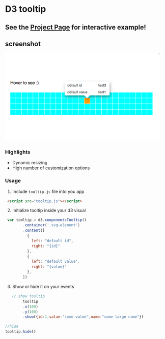 # D3 tooltip

## See the [Project Page](https://bumbeishvili.github.io/d3-tooltip/) for interactive example!

## screenshot
![image](assets/scr.png)

### Highlights
* Dynamic resizing
* High number of customization options

### Usage
1. Include `tooltip.js` file into you app

```html
 <script src="tooltip.js"></script>
```
2. Initialize tooltip inside your d3 visual

```javascript
 var tooltip = d3.componentsTooltip()
        .container('.svg-element')
        .content([
          {
            left: "default id",
            right: "{id}"
          },
          {
            left: "default value",
            right: "{value}"
          },
        ])
```

3. Show or hide it on your events
```javascript
   // show tooltip
        tooltip
        .x(100)
        .y(100)
        .show({id:1,value:"some value",name:"some large name"})
```

```javascript
//hide
tooltip.hide()
```
